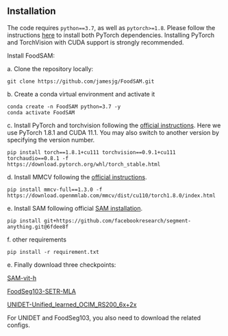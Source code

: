 ## Installation

The code requires `python==3.7`, as well as `pytorch>=1.8`. Please follow the instructions [here](https://pytorch.org/get-started/locally/) to install both PyTorch dependencies. Installing PyTorch and TorchVision with CUDA support is strongly recommended.

Install FoodSAM:

a. Clone the repository locally:

```
git clone https://github.com/jamesjg/FoodSAM.git
```
b. Create a conda virtual environment and activate it
```
conda create -n FoodSAM python=3.7 -y
conda activate FoodSAM
```
c. Install PyTorch and torchvision following the [official instructions](https://pytorch.org/). Here we use PyTorch 1.8.1 and CUDA 11.1. You may also switch to another version by specifying the version number.
```
pip install torch==1.8.1+cu111 torchvision==0.9.1+cu111 torchaudio==0.8.1 -f https://download.pytorch.org/whl/torch_stable.html
```
d. Install MMCV following the [official instructions](https://mmcv.readthedocs.io/en/latest/#installation). 
```
pip install mmcv-full==1.3.0 -f https://download.openmmlab.com/mmcv/dist/cu110/torch1.8.0/index.html
```
e. Install SAM following official [SAM installation](https://github.com/facebookresearch/segment-anything).
```
pip install git+https://github.com/facebookresearch/segment-anything.git@6fdee8f
```
f. other requirements
```
pip install -r requirement.txt
```

e. Finally download three checkpoints:

[SAM-vit-h](https://github.com/facebookresearch/segment-anything)

[FoodSeg103-SETR-MLA](https://github.com/LARC-CMU-SMU/FoodSeg103-Benchmark-v1)

[UNIDET-Unified_learned_OCIM_RS200_6x+2x](https://github.com/xingyizhou/UniDet/blob/master/docs/REPRODUCE.md)

For UNIDET and FoodSeg103, you also need to download the related configs.
